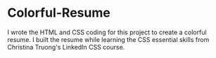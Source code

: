 # Colorful-Resume
I wrote the HTML and CSS coding for this project to create a colorful resume. I built the resume while learning the CSS essential skills from Christina Truong's LinkedIn  CSS course.
